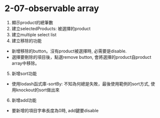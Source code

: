 2-07-observable array
===

1. 顯示product的總筆數
2. 建立selectedProducts: 被選擇的product
3. 建立multiple select list
4. 建立移除的功能
  - 新增移除的button。沒有product被選擇時, 必需要是disable.
  - 選擇要刪除的項目後，點選remove button, 會將選擇的product自product array中移除。
5. 新增sort功能
  - 使用lodash函式庫-sortBy: 不知為何總是失敗，最後使用範例的sort方式, 使用knockout的sort做出來
6. 新增add功能
  - 要新增的項目字串長度為0時, add鍵要disable
  
